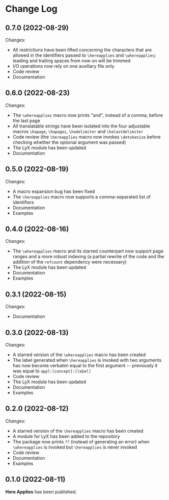 Change Log
==========


## 0.7.0 (2022-08-29)

Changes:

* All restrictions have been lifted concerning the characters that are allowed
  in the identifiers passed to `\hereapplies` and `\whereapplies`; leading and
  trailing spaces from now on will be trimmed
* I/O operations now rely on one auxiliary file only
* Code review
* Documentation


## 0.6.0 (2022-08-23)

Changes:

* The `\whereapplies` macro now prints "and", instead of a comma, before the
  last page
* All translatable strings have been isolated into the four adjustable macros
  `\hapage`, `\hapages`, `\hadelimiter` and `\halastdelimiter`
* Code review (the `\hereapplies` macro now invokes `\detokenize` before
  checking whether the optional argument was passed)
* The LyX module has been updated
* Documentation


## 0.5.0 (2022-08-19)

Changes:

* A macro expansion bug has been fixed
* The `\hereapplies` macro now supports a comma-separated list of identifiers
* Documentation
* Examples


## 0.4.0 (2022-08-16)

Changes:

* The `\whereapplies` macro and its starred counterpart now support page ranges
  and a more robust indexing (a partial rewrite of the code and the addition of
  the `refcount` dependency were necessary)
* The LyX module has been updated
* Documentation
* Examples


## 0.3.1 (2022-08-15)

Changes:

* Documentation


## 0.3.0 (2022-08-13)

Changes:

* A starred version of the `\whereapplies` macro has been created
* The label generated when `\hereapplies` is invoked with two arguments has now
  become verbatim equal to the first argument -- previously it was equal to
  `appl:[concept]:[label]`
* Code review
* The LyX module has been updated
* Documentation
* Examples


## 0.2.0 (2022-08-12)

Changes:

* A starred version of the `\hereapplies` macro has been created
* A module for LyX has been added to the repository
* The package now prints `??` (instead of generating an error) when
  `\whereapplies` is invoked but `\hereapplies` is never invoked
* Code review
* Documentation
* Examples


## 0.1.0 (2022-08-11)

**Here Applies** has been published.


